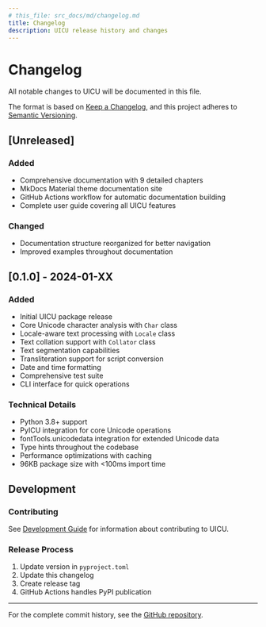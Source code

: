 ```yaml
---
# this_file: src_docs/md/changelog.md
title: Changelog
description: UICU release history and changes
---
```


# Changelog

All notable changes to UICU will be documented in this file.

The format is based on [Keep a Changelog](https://keepachangelog.com/en/1.0.0/),
and this project adheres to [Semantic Versioning](https://semver.org/spec/v2.0.0.html).

## [Unreleased]

### Added
- Comprehensive documentation with 9 detailed chapters
- MkDocs Material theme documentation site
- GitHub Actions workflow for automatic documentation building
- Complete user guide covering all UICU features

### Changed
- Documentation structure reorganized for better navigation
- Improved examples throughout documentation

## [0.1.0] - 2024-01-XX

### Added
- Initial UICU package release
- Core Unicode character analysis with `Char` class
- Locale-aware text processing with `Locale` class
- Text collation support with `Collator` class
- Text segmentation capabilities
- Transliteration support for script conversion
- Date and time formatting
- Comprehensive test suite
- CLI interface for quick operations

### Technical Details
- Python 3.8+ support
- PyICU integration for core Unicode operations
- fontTools.unicodedata integration for extended Unicode data
- Type hints throughout the codebase
- Performance optimizations with caching
- 96KB package size with <100ms import time

## Development

### Contributing
See [Development Guide](development/index.md) for information about contributing to UICU.

### Release Process
1. Update version in `pyproject.toml`
2. Update this changelog
3. Create release tag
4. GitHub Actions handles PyPI publication

---

For the complete commit history, see the [GitHub repository](https://github.com/twardoch/uicu/commits/main).